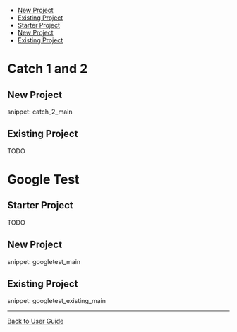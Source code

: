 <a id="top"></a>

<!-- vscode-markdown-toc -->
* [New Project](#NewProject)
* [Existing Project](#ExistingProject)
* [Starter Project](#StarterProject)
* [New Project](#NewProject-1)
* [Existing Project](#ExistingProject-1)

<!-- vscode-markdown-toc-config
	numbering=false
	autoSave=true
	/vscode-markdown-toc-config -->
<!-- /vscode-markdown-toc -->

# Catch 1 and 2

## <a name='NewProject'></a>New Project

snippet: catch_2_main

## <a name='ExistingProject'></a>Existing Project

TODO

# Google Test

## <a name='StarterProject'></a>Starter Project

TODO

## <a name='NewProject-1'></a>New Project

snippet: googletest_main

## <a name='ExistingProject-1'></a>Existing Project

snippet: googletest_existing_main

---

[Back to User Guide](README.md#top)
